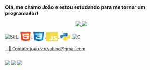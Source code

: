 <h3> Olá, me chamo João e estou estudando para me tornar um programador!</h3>



<div align="center">
  <a href="https://github.com/JoaoSabinoExe">
  <img height="150em" src="https://github-readme-stats.vercel.app/api?username=joao-sabino-exe&show_icons=true&theme=tokyonight&include_all_commits=true&count_private=true"/>
  <img height="150em" src="https://github-readme-stats.vercel.app/api/top-langs/?username=joao-sabino-exe&layout=compact&langs_count=7&theme=tokyonight"/>
</div>
<div style="display: inline_block"><br>
    <img align="center" alt="SQL" height="30" width="30" src="https://e7.pngegg.com/pngimages/170/924/png-clipart-microsoft-sql-server-microsoft-azure-sql-database-microsoft-text-logo.png">
  <img align="center" alt="HTML" height="30" width="40" src="https://raw.githubusercontent.com/devicons/devicon/master/icons/html5/html5-original.svg">
  <img align="center" alt="CSS" height="30" width="40" src="https://raw.githubusercontent.com/devicons/devicon/master/icons/css3/css3-original.svg">
  <img align="center" alt="Js" height="30" width="40" src="https://raw.githubusercontent.com/devicons/devicon/master/icons/javascript/javascript-plain.svg">
  <img align="center" alt="Python" height="30" width="40" src="https://raw.githubusercontent.com/devicons/devicon/master/icons/python/python-original.svg">
  <img align="center" alt="C" height="30" width="30" src="https://images.vexels.com/media/users/3/166179/isolated/preview/b83d6b47a9502dfaf535087627a8bf96-icone-da-linguagem-de-programacao-c.png">
    <br/><br/>
  <a href="mailto:joao.v.n.sabino@gmail.com"> - 📧 Contato: joao.v.n.sabino@gmail.com</a>
</div>
  
  ##
 
<div> 
  <a href = "mailto:joao.v.n.sabino@gmail.com"><img src="https://img.shields.io/badge/-Gmail-%23333?style=for-the-badge&logo=gmail&logoColor=white" target="_blank"></a>
  <a href="https://www.linkedin.com/in/joao-vitor-nascimento-sabino-93a6a6210/" target="_blank"><img src="https://img.shields.io/badge/-LinkedIn-%230077B5?style=for-the-badge&logo=linkedin&logoColor=white" target="_blank"></a> 
 
 <img src="https://user-images.githubusercontent.com/96800895/198895729-ddf2dfc0-b9f6-4a4f-83bc-3c32d297330d.gif"/>
 
</div>
